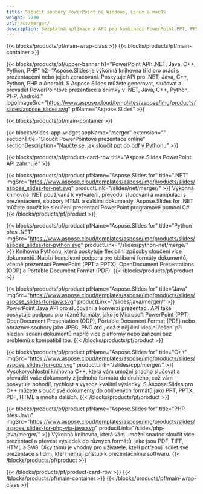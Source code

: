 ```yaml
---
title: Sloučit soubory PowerPoint na Windows, Linux a macOS
weight: 7730
url: /cs/merger/
description: Bezplatná aplikace a API pro kombinaci PowerPoint PPT, PPS, PPTX, PDF, POTX, PPSX, PPTM, PPSM, POTM, ODP & OTP
---
```


{{< blocks/products/pf/main-wrap-class >}}
{{< blocks/products/pf/main-container >}}

{{< blocks/products/pf/upper-banner h1="PowerPoint API: .NET, Java, C++, Python, PHP" h2="Aspose.Slides je výkonná knihovna tříd pro práci s prezentacemi nebo jejich zpracování. Poskytuje API pro .NET, Java, C++, Python, PHP a Android. S Aspose.Slides můžete generovat, slučovat a převádět PowerPointové prezentace a snímky v .NET, Java, C++, Python, PHP, Android." logoImageSrc="https://www.aspose.cloud/templates/aspose/img/products/slides/aspose_slides.svg" pfName="Aspose.Slides" >}}


{{< blocks/products/pf/main-container >}}

{{< blocks/slides-app-widget 
    appName="merger"
    extension=""
    sectionTitle="Sloučit PowerPointové prezentace online" 
    sectionDescription="[Naučte se, jak sloučit ppt do pdf v Pythonu](https://products.aspose.com/slides/cs/python-net/merge/ppt-to-pdf/)" >}}

{{< blocks/products/pf/product-card-row title="Aspose.Slides PowerPoint API zahrnuje" >}}

{{< blocks/products/pf/product pfName="Aspose.Slides for" title=".NET" imgSrc="https://www.aspose.cloud/templates/aspose/img/products/slides/aspose_slides-for-net.svg" productLink="/slides/net/merger/" >}}
Výkonná knihovna .NET používaná k vytváření, převodu, slučování a manipulaci s prezentacemi, soubory HTML a dalšími dokumenty. Aspose.Slides for .NET můžete použít ke sloučení prezentací PowerPoint programově pomocí C#
{{< /blocks/products/pf/product >}}

{{< blocks/products/pf/product pfName="Aspose.Slides for" title="Python přes .NET" imgSrc="https://www.aspose.cloud/templates/aspose/img/products/slides/aspose_slides-for-python.svg" productLink="/slides/python-net/merge/" >}}
Knihovna Pythonu, která poskytuje flexibilní způsoby sloučení více dokumentů. Nabízí komplexní podporu pro oblíbené formáty dokumentů, včetně prezentací PowerPoint (PPT a PPTX), OpenDocument Presentations (ODP) a Portable Document Format (PDF).
{{< /blocks/products/pf/product >}}

{{< blocks/products/pf/product pfName="Aspose.Slides for" title="Java" imgSrc="https://www.aspose.cloud/templates/aspose/img/products/slides/aspose_slides-for-java.svg" productLink="/slides/java/merger/" >}}
PowerPoint Java API pro slučování a konverzi prezentací. API také poskytuje podporu pro různé formáty, jako je Microsoft PowerPoint (PPT), OpenDocument Presentation (ODP), Portable Document Format (PDF) nebo obrazové soubory jako JPEG, PNG atd., což z něj činí ideální řešení při hledání sdílení dokumentů napříč více platformy nebo zařízení bez problémů s kompatibilitou.
{{< /blocks/products/pf/product >}}

{{< blocks/products/pf/product pfName="Aspose.Slides for" title="C++" imgSrc="https://www.aspose.cloud/templates/aspose/img/products/slides/aspose_slides-for-cpp.svg" productLink="/slides/cpp/merger/" >}}
Vysokorychlostní knihovna C++, která vám umožní snadno slučovat a převádět vaše dokumenty z jednoho formátu do druhého, což vám poskytuje pohodlí, rychlost a vysoce kvalitní výsledky. S Aspose.Slides pro C++ můžete sloučit své dokumenty do oblíbených formátů jako PPT, PPTX, PDF, HTML a mnoha dalších.
{{< /blocks/products/pf/product >}}

{{< blocks/products/pf/product pfName="Aspose.Slides for" title="PHP přes Javu" imgSrc="https://www.aspose.cloud/templates/aspose/img/products/slides/aspose_slides-for-php-via-java.svg" productLink="/slides/php-java/merger/" >}}
Výkonná knihovna, která vám umožní snadno sloučit více prezentací a převést výsledek do různých formátů, jako jsou PDF, TIFF, HTML a SVG. Díky tomu je vhodný pro uživatele, kteří potřebují sdílet své prezentace s lidmi, kteří nemají přístup k prezentačnímu softwaru.
{{< /blocks/products/pf/product >}}

{{< /blocks/products/pf/product-card-row >}}
{{< /blocks/products/pf/main-container >}}
{{< /blocks/products/pf/main-wrap-class >}}

